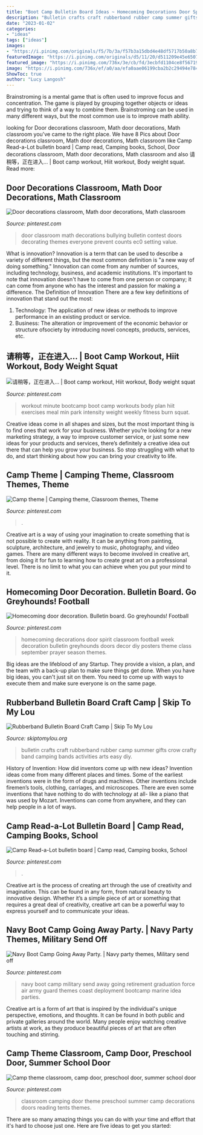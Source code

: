 ```yaml
---
title: "Boot Camp Bulletin Board Ideas ~ Homecoming Decorations Door Spirit Classroom Football Week Decoration Bulletin Greyhounds Doors Decor Diy Posters Theme Class September Prayer Season Themes"
description: "Bulletin crafts craft rubberband rubber camp summer gifts crow crafty band camping bands activities arts easy diy"
date: "2023-01-02"
categories:
- "ideas"
tags: ["ideas"]
images:
- "https://i.pinimg.com/originals/f5/7b/3a/f57b3a15dbd4e48df5717b50a8b76006.jpg"
featuredImage: "https://i.pinimg.com/originals/d5/11/20/d511209e45e65072d96ca8c2202b1080.jpg"
featured_image: "https://i.pinimg.com/736x/3e/cb/fd/3ecbfd1104ce8f567199f981395c9aa5.jpg"
image: "https://i.pinimg.com/736x/ef/a0/aa/efa0aae06199cba2b2c29494e784b5ae--homecoming-queen-homecoming-ideas.jpg"
ShowToc: true
author: "Lucy Langosh"
---
```



Brainstroming is a mental game that is often used to improve focus and concentration. The game is played by grouping together objects or ideas and trying to think of a way to combine them. Brainstroming can be used in many different ways, but the most common use is to improve math ability.

	

		
looking for Door decorations classroom, Math door decorations, Math classroom you've came to the right place. We have 8 Pics about Door decorations classroom, Math door decorations, Math classroom like Camp Read-a-Lot bulletin board | Camp read, Camping books, School, Door decorations classroom, Math door decorations, Math classroom and also 请稍等，正在进入... | Boot camp workout, Hiit workout, Body weight squat. Read more:
		
    
## Door Decorations Classroom, Math Door Decorations, Math Classroom

<img loading=lazy src="https://i.pinimg.com/originals/f5/7b/3a/f57b3a15dbd4e48df5717b50a8b76006.jpg" onerror="this.onerror=null;this.src='https://tse1.mm.bing.net/th?id=OIP.YnPS51g4lT1gSRY5Tux-EAHaJ4&amp;pid=15.1';" alt="Door decorations classroom, Math door decorations, Math classroom">

_Source: pinterest.com_

>door classroom math decorations bullying bulletin contest doors decorating themes everyone prevent counts ec0 setting value. 

	

What is innovation?
Innovation is a term that can be used to describe a variety of different things, but the most common definition is "a new way of doing something." Innovation can come from any number of sources, including technology, business, and academic institutions. It's important to note that innovation doesn't have to come from one person or company; it can come from anyone who has the interest and passion for making a difference.
The Definition of Innovation
There are a few key definitions of innovation that stand out the most: 
1. Technology: The application of new ideas or methods to improve performance in an existing product or service. 
2. Business: The alteration or improvement of the economic behavior or structure ofsociety by introducing novel concepts, products, services, etc. 

    
## 请稍等，正在进入... | Boot Camp Workout, Hiit Workout, Body Weight Squat

<img loading=lazy src="https://i.pinimg.com/736x/69/5a/ea/695aea38ff863402d16a53215892ef06.jpg" onerror="this.onerror=null;this.src='https://tse4.mm.bing.net/th?id=OIP.Kx7nUywguMth-6ISrqxJ7wHaLG&amp;pid=15.1';" alt="请稍等，正在进入... | Boot camp workout, Hiit workout, Body weight squat">

_Source: pinterest.com_

>workout minute bootcamp boot camp workouts body plan hiit exercises meal min park intensity weight weekly fitness burn squat. 

	

Creative ideas come in all shapes and sizes, but the most important thing is to find ones that work for your business. Whether you’re looking for a new marketing strategy, a way to improve customer service, or just some new ideas for your products and services, there’s definitely a creative idea out there that can help you grow your business. So stop struggling with what to do, and start thinking about how you can bring your creativity to life.

    
## Camp Theme | Camping Theme, Classroom Themes, Theme

<img loading=lazy src="https://i.pinimg.com/originals/d5/11/20/d511209e45e65072d96ca8c2202b1080.jpg" onerror="this.onerror=null;this.src='https://tse2.mm.bing.net/th?id=OIP.yz8dhipM0FQXU7irta9ySgHaJ4&amp;pid=15.1';" alt="Camp theme | Camping theme, Classroom themes, Theme">

_Source: pinterest.com_

>. 

	

Creative art is a way of using your imagination to create something that is not possible to create with reality. It can be anything from painting, sculpture, architecture, and jewelry to music, photography, and video games. There are many different ways to become involved in creative art, from doing it for fun to learning how to create great art on a professional level. There is no limit to what you can achieve when you put your mind to it.

    
## Homecoming Door Decoration. Bulletin Board. Go Greyhounds! Football

<img loading=lazy src="https://i.pinimg.com/736x/ef/a0/aa/efa0aae06199cba2b2c29494e784b5ae--homecoming-queen-homecoming-ideas.jpg" onerror="this.onerror=null;this.src='https://tse4.mm.bing.net/th?id=OIP.YQW75_WPBw5M4Us7uVRAkwHaJ3&amp;pid=15.1';" alt="Homecoming door decoration. Bulletin board. Go greyhounds! Football">

_Source: pinterest.com_

>homecoming decorations door spirit classroom football week decoration bulletin greyhounds doors decor diy posters theme class september prayer season themes. 

	

Big ideas are the lifeblood of any Startup. They provide a vision, a plan, and the team with a back-up plan to make sure things get done. When you have big ideas, you can't just sit on them. You need to come up with ways to execute them and make sure everyone is on the same page.

    
## Rubberband Bulletin Board Craft Camp | Skip To My Lou

<img loading=lazy src="http://belladia.typepad.com/.a/6a00d8341cc08553ef016767d3a441970b-800wi" onerror="this.onerror=null;this.src='https://tse4.mm.bing.net/th?id=OIP.ryuwajqCfDFdD2I6AuITCwHaHL&amp;pid=15.1';" alt="Rubberband Bulletin Board Craft Camp | Skip To My Lou">

_Source: skiptomylou.org_

>bulletin crafts craft rubberband rubber camp summer gifts crow crafty band camping bands activities arts easy diy. 

	

History of Invention: How did inventors come up with new ideas?
Invention ideas come from many different places and times. Some of the earliest inventions were in the form of drugs and machines. Other inventions include firemen’s tools, clothing, carriages, and microscopes. There are even some inventions that have nothing to do with technology at all- like a piano that was used by Mozart. Inventions can come from anywhere, and they can help people in a lot of ways.

    
## Camp Read-a-Lot Bulletin Board | Camp Read, Camping Books, School

<img loading=lazy src="https://i.pinimg.com/originals/41/0b/19/410b1977f10f8470690f087692039e4f.jpg" onerror="this.onerror=null;this.src='https://tse1.mm.bing.net/th?id=OIP._djMy0Zis_U-Kp0h4rtMKQHaHa&amp;pid=15.1';" alt="Camp Read-a-Lot bulletin board | Camp read, Camping books, School">

_Source: pinterest.com_

>. 

	

Creative art is the process of creating art through the use of creativity and imagination. This can be found in any form, from natural beauty to innovative design. Whether it’s a simple piece of art or something that requires a great deal of creativity, creative art can be a powerful way to express yourself and to communicate your ideas.

    
## Navy Boot Camp Going Away Party. | Navy Party Themes, Military Send Off

<img loading=lazy src="https://i.pinimg.com/originals/7d/cd/93/7dcd93ee9c7e01325ca085ef7b27c7a2.jpg" onerror="this.onerror=null;this.src='https://tse3.mm.bing.net/th?id=OIP.SUY157IsQzJc7Tt9qOIS6gHaJ4&amp;pid=15.1';" alt="Navy Boot Camp Going Away Party. | Navy party themes, Military send off">

_Source: pinterest.com_

>navy boot camp military send away going retirement graduation force air army guard themes coast deployment bootcamp marine idea parties. 

	

Creative art is a form of art that is inspired by the individual's unique perspective, emotions, and thoughts. It can be found in both public and private galleries around the world. Many people enjoy watching creative artists at work, as they produce beautiful pieces of art that are often touching and stirring.

    
## Camp Theme Classroom, Camp Door, Preschool Door, Summer School Door

<img loading=lazy src="https://i.pinimg.com/736x/3e/cb/fd/3ecbfd1104ce8f567199f981395c9aa5.jpg" onerror="this.onerror=null;this.src='https://tse1.mm.bing.net/th?id=OIP.wvBq3GVnN9CWlm5Yii7tkQHaJ3&amp;pid=15.1';" alt="Camp theme classroom, camp door, preschool door, summer school door">

_Source: pinterest.com_

>classroom camping door theme preschool summer camp decorations doors reading tents themes. 

	

There are so many amazing things you can do with your time and effort that it's hard to choose just one. Here are five ideas to get you started: 

